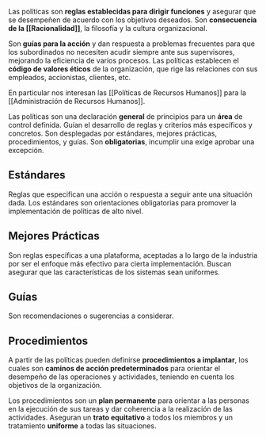Las políticas son **reglas establecidas para dirigir funciones** y asegurar que se desempeñen de acuerdo con los objetivos deseados. Son **consecuencia de la [[Racionalidad]]**, la filosofía y la cultura organizacional.

Son **guías para la acción** y dan respuesta a problemas frecuentes para que los subordinados no necesiten acudir siempre ante sus supervisores, mejorando la eficiencia de varios procesos. Las políticas establecen el **código de valores éticos** de la organización, que rige las relaciones con sus empleados, accionistas, clientes, etc.

En particular nos interesan las [[Políticas de Recursos Humanos]] para la [[Administración de Recursos Humanos]].

Las políticas son una declaración **general** de principios para un **área** de control definida. Guían el desarrollo de reglas y criterios más específicos y concretos. Son desplegadas por estándares, mejores prácticas, procedimientos, y guías. Son **obligatorias**, incumplir una exige aprobar una excepción.

## Estándares

Reglas que especifican una acción o respuesta a seguir ante una situación dada. Los estándares son orientaciones obligatorias para promover la implementación de políticas de alto nivel.

## Mejores Prácticas

Son reglas específicas a una plataforma, aceptadas a lo largo de la industria por ser el enfoque más efectivo para cierta implementación. Buscan asegurar que las características de los sistemas sean uniformes.

## Guías

Son recomendaciones o sugerencias a considerar.

## Procedimientos

A partir de las políticas pueden definirse **procedimientos a implantar**, los cuales son **caminos de acción predeterminados** para orientar el desempeño de las operaciones y actividades, teniendo en cuenta los objetivos de la organización.

Los procedimientos son un **plan permanente** para orientar a las personas en la ejecución de sus tareas y dar coherencia a la realización de las actividades. Aseguran un **trato equitativo** a todos los miembros y un tratamiento **uniforme** a todas las situaciones.
